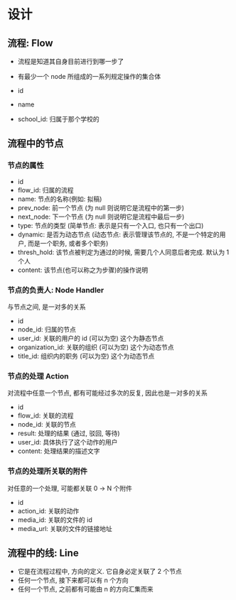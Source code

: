 # 设计

## 流程: Flow

- 流程是知道其自身目前进行到哪一步了
- 有最少一个 node 所组成的一系列规定操作的集合体

- id
- name
- school_id: 归属于那个学校的

## 流程中的节点

### 节点的属性
- id
- flow_id: 归属的流程
- name: 节点的名称(例如: 拟稿)
- prev_node: 前一个节点 (为 null 则说明它是流程中的第一步)
- next_node: 下一个节点 (为 null 则说明它是流程中最后一步)
- type: 节点的类型 (简单节点: 表示是只有一个入口, 也只有一个出口)
- dynamic: 是否为动态节点 (动态节点: 表示管理该节点的, 不是一个特定的用户, 而是一个职务, 或者多个职务)
- thresh_hold: 该节点被判定为通过的时候, 需要几个人同意后者完成. 默认为 1 个人
- content: 该节点(也可以称之为步骤)的操作说明

### 节点的负责人: Node Handler

与节点之间, 是一对多的关系

- id
- node_id: 归属的节点
- user_id: 关联的用户的 id (可以为空) 这个为静态节点
- organization_id: 关联的组织 (可以为空) 这个为动态节点
- title_id: 组织内的职务 (可以为空) 这个为动态节点

### 节点的处理 Action

对流程中任意一个节点, 都有可能经过多次的反复, 因此也是一对多的关系

- id
- flow_id: 关联的流程
- node_id: 关联的节点
- result: 处理的结果 (通过, 驳回, 等待)
- user_id: 具体执行了这个动作的用户
- content: 处理结果的描述文字

### 节点的处理所关联的附件

对任意的一个处理, 可能都关联 0 -> N 个附件

- id
- action_id: 关联的动作
- media_id:  关联的文件的 id
- media_url: 关联的文件的链接地址

## 流程中的线: Line

- 它是在流程过程中, 方向的定义. 它自身必定关联了 2 个节点
- 任何一个节点, 接下来都可以有 n 个方向
- 任何一个节点, 之前都有可能由 n 的方向汇集而来